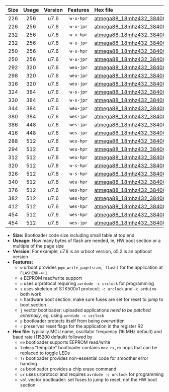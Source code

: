 |Size|Usage|Version|Features|Hex file|
|:-:|:-:|:-:|:-:|:--|
|226|256|u7.6|`w-u-hpr`|[atmega88_18mhz432_38400bps_ur.hex](https://raw.githubusercontent.com/stefanrueger/urboot/main/atmega88_18mhz432_38400bps_ur.hex)|
|226|256|u7.6|`w-u-jpr`|[atmega88_18mhz432_38400bps_ur_vbl.hex](https://raw.githubusercontent.com/stefanrueger/urboot/main/atmega88_18mhz432_38400bps_ur_vbl.hex)|
|232|256|u7.6|`w-u-hpr`|[atmega88_18mhz432_38400bps_lednop_ur.hex](https://raw.githubusercontent.com/stefanrueger/urboot/main/atmega88_18mhz432_38400bps_lednop_ur.hex)|
|232|256|u7.6|`w-u-jpr`|[atmega88_18mhz432_38400bps_lednop_ur_vbl.hex](https://raw.githubusercontent.com/stefanrueger/urboot/main/atmega88_18mhz432_38400bps_lednop_ur_vbl.hex)|
|250|256|u7.6|`w-u-hpr`|[atmega88_18mhz432_38400bps_lednop_fr_ur.hex](https://raw.githubusercontent.com/stefanrueger/urboot/main/atmega88_18mhz432_38400bps_lednop_fr_ur.hex)|
|250|256|u7.6|`w-u-jpr`|[atmega88_18mhz432_38400bps_lednop_fr_ur_vbl.hex](https://raw.githubusercontent.com/stefanrueger/urboot/main/atmega88_18mhz432_38400bps_lednop_fr_ur_vbl.hex)|
|292|320|u7.6|`weu-jpr`|[atmega88_18mhz432_38400bps_ee_ur_vbl.hex](https://raw.githubusercontent.com/stefanrueger/urboot/main/atmega88_18mhz432_38400bps_ee_ur_vbl.hex)|
|298|320|u7.6|`weu-jpr`|[atmega88_18mhz432_38400bps_ee_lednop_ur_vbl.hex](https://raw.githubusercontent.com/stefanrueger/urboot/main/atmega88_18mhz432_38400bps_ee_lednop_ur_vbl.hex)|
|316|320|u7.6|`weu-jpr`|[atmega88_18mhz432_38400bps_ee_lednop_fr_ur_vbl.hex](https://raw.githubusercontent.com/stefanrueger/urboot/main/atmega88_18mhz432_38400bps_ee_lednop_fr_ur_vbl.hex)|
|324|384|u7.6|`w-s-jpr`|[atmega88_18mhz432_38400bps_vbl.hex](https://raw.githubusercontent.com/stefanrueger/urboot/main/atmega88_18mhz432_38400bps_vbl.hex)|
|330|384|u7.6|`w-s-jpr`|[atmega88_18mhz432_38400bps_lednop_vbl.hex](https://raw.githubusercontent.com/stefanrueger/urboot/main/atmega88_18mhz432_38400bps_lednop_vbl.hex)|
|344|384|u7.6|`weu-jpr`|[atmega88_18mhz432_38400bps_ee_lednop_fr_ce_ur_vbl.hex](https://raw.githubusercontent.com/stefanrueger/urboot/main/atmega88_18mhz432_38400bps_ee_lednop_fr_ce_ur_vbl.hex)|
|380|384|u7.6|`wes-jpr`|[atmega88_18mhz432_38400bps_ee_vbl.hex](https://raw.githubusercontent.com/stefanrueger/urboot/main/atmega88_18mhz432_38400bps_ee_vbl.hex)|
|386|448|u7.6|`wes-jpr`|[atmega88_18mhz432_38400bps_ee_lednop_vbl.hex](https://raw.githubusercontent.com/stefanrueger/urboot/main/atmega88_18mhz432_38400bps_ee_lednop_vbl.hex)|
|416|448|u7.6|`wes-jpr`|[atmega88_18mhz432_38400bps_ee_lednop_fr_vbl.hex](https://raw.githubusercontent.com/stefanrueger/urboot/main/atmega88_18mhz432_38400bps_ee_lednop_fr_vbl.hex)|
|288|512|u7.6|`weu-hpr`|[atmega88_18mhz432_38400bps_ee_ur.hex](https://raw.githubusercontent.com/stefanrueger/urboot/main/atmega88_18mhz432_38400bps_ee_ur.hex)|
|294|512|u7.6|`weu-hpr`|[atmega88_18mhz432_38400bps_ee_lednop_ur.hex](https://raw.githubusercontent.com/stefanrueger/urboot/main/atmega88_18mhz432_38400bps_ee_lednop_ur.hex)|
|312|512|u7.6|`weu-hpr`|[atmega88_18mhz432_38400bps_ee_lednop_fr_ur.hex](https://raw.githubusercontent.com/stefanrueger/urboot/main/atmega88_18mhz432_38400bps_ee_lednop_fr_ur.hex)|
|320|512|u7.6|`w-s-hpr`|[atmega88_18mhz432_38400bps.hex](https://raw.githubusercontent.com/stefanrueger/urboot/main/atmega88_18mhz432_38400bps.hex)|
|326|512|u7.6|`w-s-hpr`|[atmega88_18mhz432_38400bps_lednop.hex](https://raw.githubusercontent.com/stefanrueger/urboot/main/atmega88_18mhz432_38400bps_lednop.hex)|
|340|512|u7.6|`weu-hpr`|[atmega88_18mhz432_38400bps_ee_lednop_fr_ce_ur.hex](https://raw.githubusercontent.com/stefanrueger/urboot/main/atmega88_18mhz432_38400bps_ee_lednop_fr_ce_ur.hex)|
|376|512|u7.6|`wes-hpr`|[atmega88_18mhz432_38400bps_ee.hex](https://raw.githubusercontent.com/stefanrueger/urboot/main/atmega88_18mhz432_38400bps_ee.hex)|
|382|512|u7.6|`wes-hpr`|[atmega88_18mhz432_38400bps_ee_lednop.hex](https://raw.githubusercontent.com/stefanrueger/urboot/main/atmega88_18mhz432_38400bps_ee_lednop.hex)|
|412|512|u7.6|`wes-hpr`|[atmega88_18mhz432_38400bps_ee_lednop_fr.hex](https://raw.githubusercontent.com/stefanrueger/urboot/main/atmega88_18mhz432_38400bps_ee_lednop_fr.hex)|
|454|512|u7.6|`wes-hpr`|[atmega88_18mhz432_38400bps_ee_lednop_fr_ce.hex](https://raw.githubusercontent.com/stefanrueger/urboot/main/atmega88_18mhz432_38400bps_ee_lednop_fr_ce.hex)|
|454|512|u7.6|`wes-jpr`|[atmega88_18mhz432_38400bps_ee_lednop_fr_ce_vbl.hex](https://raw.githubusercontent.com/stefanrueger/urboot/main/atmega88_18mhz432_38400bps_ee_lednop_fr_ce_vbl.hex)|

- **Size:** Bootloader code size including small table at top end
- **Useage:** How many bytes of flash are needed, ie, HW boot section or a multiple of the page size
- **Version:** For example, u7.6 is an urboot version, o5.2 is an optiboot version
- **Features:**
  + `w` urboot provides `pgm_write_page(sram, flash)` for the application at `FLASHEND-4+1`
  + `e` EEPROM read/write support
  + `u` uses urprotocol requiring `avrdude -c urclock` for programming
  + `s` uses skeleton of STK500v1 protocol; `-c urclock` and `-c arduino` both work
  + `h` hardware boot section: make sure fuses are set for reset to jump to boot section
  + `j` vector bootloader: uploaded applications *need to be patched externally*, eg, using `avrdude -c urclock`
  + `p` bootloader protects itself from being overwritten
  + `r` preserves reset flags for the application in the register R2
- **Hex file:** typically MCU name, oscillator frequency (16 MHz default) and baud rate (115200 default) followed by
  + `ee` bootloader supports EEPROM read/write
  + `lednop` "template" bootloader contains `mov rx,rx` nops that can be replaced to toggle LEDs
  + `fr` bootloader provides non-essential code for smoother error handing
  + `ce` bootloader provides a chip erase command
  + `ur` uses urprotocol and requires `avrdude -c urclock` for programming
  + `vbl` vector bootloader: set fuses to jump to reset, not the HW boot section
